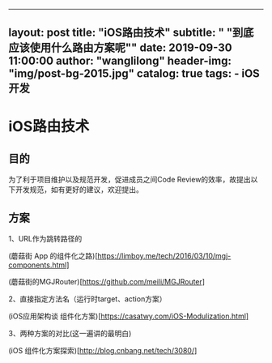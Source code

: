 
---
layout:     post
title:      "iOS路由技术"
subtitle:   " \"到底应该使用什么路由方案呢\""
date:       2019-09-30 11:00:00
author:     "wanglilong"
header-img: "img/post-bg-2015.jpg"
catalog: true
tags:
    - iOS 开发
---
# iOS路由技术
## 目的
为了利于项目维护以及规范开发，促进成员之间Code Review的效率，故提出以下开发规范，如有更好的建议，欢迎提出。



## 方案
1、URL作为跳转路径的

(蘑菇街 App 的组件化之路)[https://limboy.me/tech/2016/03/10/mgj-components.html]

(蘑菇街的MGJRouter)[https://github.com/meili/MGJRouter]

2、直接指定方法名（运行时target、action方案）

(iOS应用架构谈 组件化方案)[https://casatwy.com/iOS-Modulization.html]

3、两种方案的对比(这一遍讲的最明白)

(iOS 组件化方案探索)[http://blog.cnbang.net/tech/3080/]
